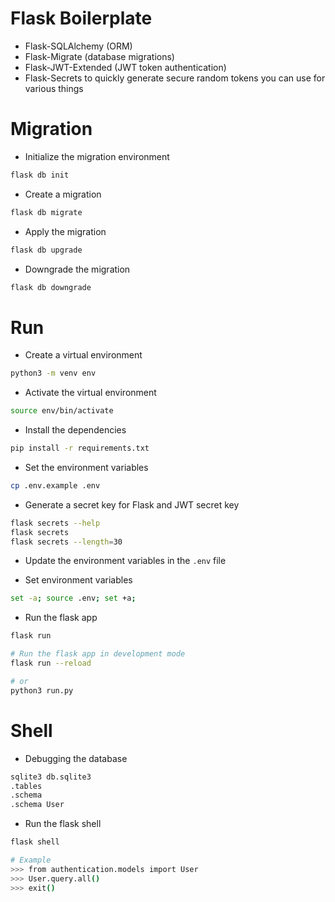 # Flask Boilerplate

- Flask-SQLAlchemy (ORM)
- Flask-Migrate (database migrations)
- Flask-JWT-Extended (JWT token authentication)
- Flask-Secrets to quickly generate secure random tokens you can use for various things

# Migration

- Initialize the migration environment
```bash
flask db init
```
- Create a migration
```bash
flask db migrate
```
- Apply the migration
```bash
flask db upgrade
```
- Downgrade the migration
```bash
flask db downgrade
```

# Run

- Create a virtual environment
```bash
python3 -m venv env
```

- Activate the virtual environment
```bash
source env/bin/activate
```

- Install the dependencies
```bash
pip install -r requirements.txt
```

- Set the environment variables
```bash
cp .env.example .env
```

- Generate a secret key for Flask and JWT secret key
```bash
flask secrets --help
flask secrets
flask secrets --length=30
```

- Update the environment variables in the `.env` file

- Set environment variables
```bash
set -a; source .env; set +a;
```

- Run the flask app
```bash
flask run

# Run the flask app in development mode
flask run --reload

# or 
python3 run.py
```


# Shell

- Debugging the database
```bash
sqlite3 db.sqlite3
.tables
.schema
.schema User
```

- Run the flask shell
```bash
flask shell

# Example
>>> from authentication.models import User
>>> User.query.all()
>>> exit()
```